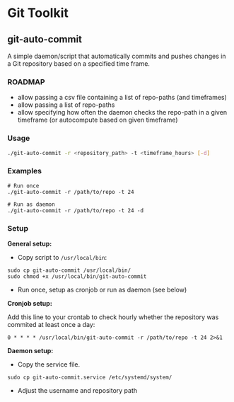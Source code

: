 # Git Toolkit

## git-auto-commit

A simple daemon/script that automatically commits and pushes changes in a Git repository based on a specified time frame.

### ROADMAP

- allow passing a csv file containing a list of repo-paths (and timeframes)
- allow passing a list of repo-paths
- allow specifying how often the daemon checks the repo-path in a given timeframe (or autocompute based on given timeframe)

### Usage

```bash
./git-auto-commit -r <repository_path> -t <timeframe_hours> [-d]
```

### Examples

```
# Run once
./git-auto-commit -r /path/to/repo -t 24

# Run as daemon
./git-auto-commit -r /path/to/repo -t 24 -d
```

### Setup

**General setup:**

- Copy script to `/usr/local/bin`:
```
sudo cp git-auto-commit /usr/local/bin/
sudo chmod +x /usr/local/bin/git-auto-commit
```

- Run once, setup as cronjob or run as daemon (see below)

**Cronjob setup:**

Add this line to your crontab to check hourly whether the repository was commited at least once a day:
```
0 * * * * /usr/local/bin/git-auto-commit -r /path/to/repo -t 24 2>&1
```

**Daemon setup:**

- Copy the service file. 
```
sudo cp git-auto-commit.service /etc/systemd/system/
```

- Adjust the username and repository path

